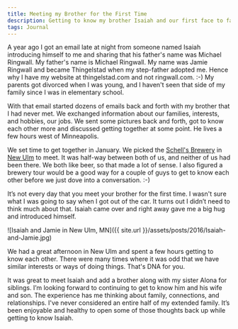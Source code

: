 ```yaml
---
title: Meeting my Brother for the First Time
description: Getting to know my brother Isaiah and our first face to face meeting.
tags: Journal
---
```


A year ago I got an email late at night from someone named Isaiah introducing himself to me and sharing that his father's name was Michael Ringwall. My father's name is Michael Ringwall. My name was Jamie Ringwall and became Thingelstad when my step-father adopted me. Hence why I have my website at thingelstad.com and not ringwall.com. :-) My parents got divorced when I was young, and I haven't seen that side of my family since I was in elementary school.

With that email started dozens of emails back and forth with my brother that I had never met. We exchanged information about our families, interests, and hobbies, our jobs. We sent some pictures back and forth, got to know each other more and discussed getting together at some point. He lives a few hours west of Minneapolis.

We set time to get together in January. We picked the [Schell's Brewery](http://schellsbrewery.com) in [New Ulm](http://www.newulm.com) to meet. It was half-way between both of us, and neither of us had been there. We both like beer, so that made a lot of sense. I also figured a brewery tour would be a good way for a couple of guys to get to know each other before we just dove into a conversation. :-)

It’s not every day that you meet your brother for the first time. I wasn't sure what I was going to say when I got out of the car. It turns out I didn’t need to think much about that. Isaiah came over and right away gave me a big hug and introduced himself.

![Isaiah and Jamie in New Ulm, MN]({{ site.url }}/assets/posts/2016/Isaiah-and-Jamie.jpg)

We had a great afternoon in New Ulm and spent a few hours getting to know each other. There were many times where it was odd that we have similar interests or ways of doing things. That's DNA for you.

It was great to meet Isaiah and add a brother along with my sister Alona for siblings. I’m looking forward to continuing to get to know him and his wife and son. The experience has me thinking about family, connections, and relationships. I've never considered an entire half of my extended family. It’s been enjoyable and healthy to open some of those thoughts back up while getting to know Isaiah.
